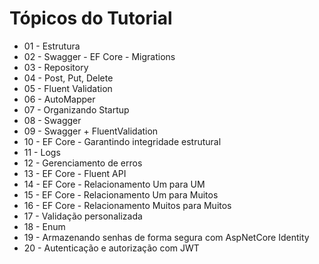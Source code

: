 # Tópicos do Tutorial #

- 01 - Estrutura
- 02 - Swagger - EF Core - Migrations
- 03 - Repository
- 04 - Post, Put, Delete
- 05 - Fluent Validation
- 06 - AutoMapper
- 07 - Organizando Startup
- 08 - Swagger
- 09 - Swagger + FluentValidation
- 10 - EF Core - Garantindo integridade estrutural
- 11 - Logs
- 12 - Gerenciamento de erros
- 13 - EF Core - Fluent API
- 14 - EF Core - Relacionamento Um para UM
- 15 - EF Core - Relacionamento Um para Muitos
- 16 - EF Core - Relacionamento Muitos para Muitos
- 17 - Validação personalizada
- 18 - Enum
- 19 - Armazenando senhas de forma segura com AspNetCore Identity
- 20 - Autenticação e autorização com JWT
